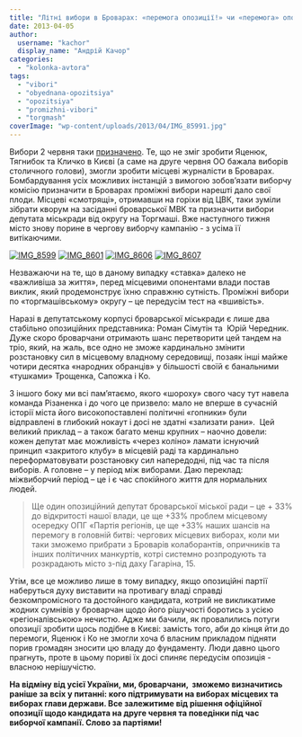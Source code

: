 ```yaml
---
title: "Літні вибори в Броварах: «перемога опозиції!» чи «перемога» опозиції»?"
date: 2013-04-05
author: 
  username: "kachor"
  display_name: "Андрій Качор"
categories: 
  - "kolonka-avtora"
tags: 
  - "vibori"
  - "obyednana-opozitsiya"
  - "opozitsiya"
  - "promizhni-vibori"
  - "torgmash"
coverImage: "wp-content/uploads/2013/04/IMG_85991.jpg"
---
```


Вибори 2 червня таки [призначено](https://mpz.brovary.org/zaminu-rizanenku-zhiteli-torgmashu-obiratimut-na-pochatku-lita/). Те, що не зміг зробити Яценюк, Тягнибок та Кличко в Києві (а саме на друге червня ОО бажала виборів столичного голови), змогли зробити місцеві журналісти в Броварах. Бомбардування усіх можливих інстанцій з вимогою зобов’язати виборчу комісію призначити в Броварах проміжні вибори нарешті дало свої плоди. Місцеві «смотрящі», отримавши на горіхи від ЦВК, таки зуміли зібрати кворум на засіданні броварської МВК та призначити вибори депутата міськради від округу на Торгмаші. Вже наступного тижня місто знову порине в чергову виборчу кампанію - з усіма її витікаючими.

[![IMG_8599](https://mpz.brovary.org/wp-content/uploads/2013/04/IMG_85991.jpg)](https://mpz.brovary.org/wp-content/uploads/2013/04/IMG_85991.jpg) [![IMG_8601](https://mpz.brovary.org/wp-content/uploads/2013/04/IMG_8601.jpg)](https://mpz.brovary.org/wp-content/uploads/2013/04/IMG_8601.jpg) [![IMG_8606](https://mpz.brovary.org/wp-content/uploads/2013/04/IMG_8606.jpg)](https://mpz.brovary.org/wp-content/uploads/2013/04/IMG_8606.jpg) [![IMG_8607](https://mpz.brovary.org/wp-content/uploads/2013/04/IMG_86071.jpg)](https://mpz.brovary.org/wp-content/uploads/2013/04/IMG_86071.jpg)

Незважаючи на те, що в даному випадку «ставка» далеко не «важливіша за життя», перед місцевими опонентами влади постав виклик, який продемонструє їхню справжню сутність. Проміжні вибори по «торгмашівському» округу – це передусім тест на «вшивість».

Наразі в депутатському корпусі броварської міськради є лише два стабільно опозиційних представника: Роман Сімутін та  Юрій Чередник. Дуже скоро броварчани отримають шанс перетворити цей тандем на тріо, який, на жаль, все одно не зможе кардинально змінити розстановку сил в місцевому владному середовищі, позаяк інші майже чотири десятка «народних обранців» у більшості своїй є банальними «тушками» Трощенка, Сапожка і Ко.

З іншого боку ми всі пам’ятаємо, якого «шороху» свого часу тут навела команда Різаненка і до чого це призвело: мало не вперше в сучасній історії міста його високопоставлені політичні «гопники» були відправлені в глибокий нокаут і досі не здатні «зализати рани».  Цей великий приклад – а також багато менш крупних – наочно довели: кожен депутат має можливість «через коліно» ламати існуючий принцип «закритого клубу» в місцевій раді та кардинально переформатовувати розстановку сил напередодні, під час та після виборів. А головне – у період між виборами. Даю переклад: міжвиборчий період – це і є час спокійного життя для нормальних людей.

> Ще один опозиційний депутат броварської міської ради – це + 33% до відкритості нашої влади, це ще +33% проблем місцевому осередку ОПГ «Партія регіонів, це ще +33% наших шансів на перемогу в головній битві: чергових місцевих виборах, коли ми таки зможемо прибрати з Броварів колаборантів, опричників та інших політичних манкуртів, котрі системно розпродують та розкрадають місто з-під даху Гагаріна, 15.

Утім, все це можливо лише в тому випадку, якщо опозиційні партії наберуться духу виставити на противагу владі справді безкомпромісного та достойного кандидата, котрий не викликатиме жодних сумнівів у броварчан щодо його рішучості боротись з усією «регіоналівською» нечистю. Адже ми бачили, як провалились потуги опозиції зробити щось подібне в Києві: замість того, аби до кінця йти до перемоги, Яценюк і Ко не змогли хоча б власним прикладом підняти порив громадян зносити цю владу до фундаменту. Люди давно цього прагнуть, проте в цьому пориві їх досі спиняє передусім опозиція - власною нерішучістю.

**На відміну від усієї України, ми, броварчани,  зможемо визначитись раніше за всіх у питанні: кого підтримувати на виборах місцевих та виборах глави держави. Все залежитиме від рішення офіційної опозиції щодо кандидата на друге червня та поведінки під час виборчої кампанії. Слово за партіями!**
